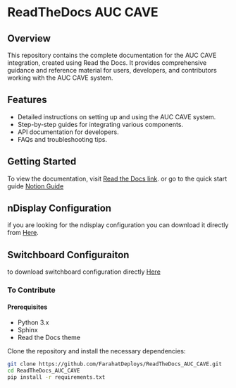 # ReadTheDocs AUC CAVE

## Overview
This repository contains the complete documentation for the AUC CAVE integration, created using Read the Docs. It provides comprehensive guidance and reference material for users, developers, and contributors working with the AUC CAVE system.

## Features
- Detailed instructions on setting up and using the AUC CAVE system.
- Step-by-step guides for integrating various components.
- API documentation for developers.
- FAQs and troubleshooting tips.

## Getting Started
To view the documentation, visit [Read the Docs link](https://auc-cave.readthedocs.io/en/latest/). or go to the quick start guide [Notion Guide](https://nervous-land-34f.notion.site/AUC-CAVE-Ultimate-Guide-a49bc6f61d1d4d06905f2bf3d72abdd6) 


## nDisplay Configuration
if you are looking for the ndisplay configuration you can download it directly from [Here](https://drive.google.com/file/d/1GzBs31KyC7fkr3t-GyUMzzxW3Ty80Tvl/view?usp=sharing).

## Switchboard Configuraiton 
to download switchboard configuration directly [Here](https://drive.google.com/file/d/1GzBs31KyC7fkr3t-GyUMzzxW3Ty80Tvl/view?usp=sharing)

### To Contribute
#### Prerequisites
- Python 3.x
- Sphinx
- Read the Docs theme

Clone the repository and install the necessary dependencies:
```bash
git clone https://github.com/FarahatDeploys/ReadTheDocs_AUC_CAVE.git
cd ReadTheDocs_AUC_CAVE
pip install -r requirements.txt
